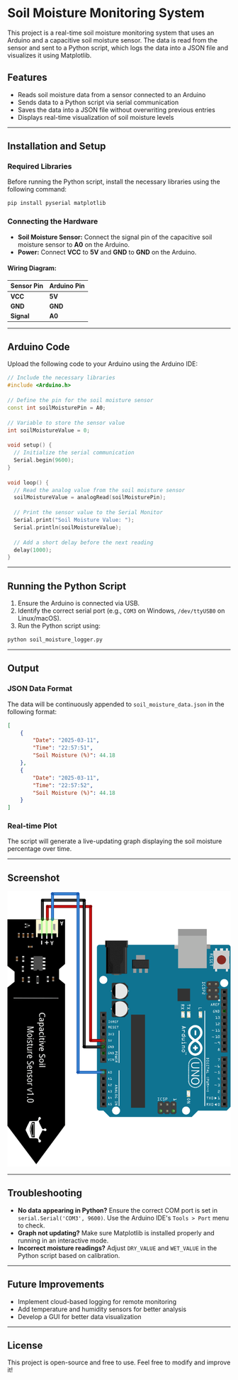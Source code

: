 # Soil Moisture Monitoring System

This project is a real-time soil moisture monitoring system that uses an Arduino and a capacitive soil moisture sensor. The data is read from the sensor and sent to a Python script, which logs the data into a JSON file and visualizes it using Matplotlib.

## Features
- Reads soil moisture data from a sensor connected to an Arduino
- Sends data to a Python script via serial communication
- Saves the data into a JSON file without overwriting previous entries
- Displays real-time visualization of soil moisture levels

---

## Installation and Setup

### Required Libraries
Before running the Python script, install the necessary libraries using the following command:

```sh
pip install pyserial matplotlib
```

### Connecting the Hardware
- **Soil Moisture Sensor:** Connect the signal pin of the capacitive soil moisture sensor to **A0** on the Arduino.
- **Power:** Connect **VCC** to **5V** and **GND** to **GND** on the Arduino.

#### Wiring Diagram:
| Sensor Pin  | Arduino Pin |
|------------|------------|
| **VCC**    | **5V**      |
| **GND**    | **GND**     |
| **Signal** | **A0**      |

---

## Arduino Code
Upload the following code to your Arduino using the Arduino IDE:

```cpp
// Include the necessary libraries
#include <Arduino.h>

// Define the pin for the soil moisture sensor
const int soilMoisturePin = A0;

// Variable to store the sensor value
int soilMoistureValue = 0;

void setup() {
  // Initialize the serial communication
  Serial.begin(9600);
}

void loop() {
  // Read the analog value from the soil moisture sensor
  soilMoistureValue = analogRead(soilMoisturePin);

  // Print the sensor value to the Serial Monitor
  Serial.print("Soil Moisture Value: ");
  Serial.println(soilMoistureValue);

  // Add a short delay before the next reading
  delay(1000);
}
```

---

## Running the Python Script
1. Ensure the Arduino is connected via USB.
2. Identify the correct serial port (e.g., `COM3` on Windows, `/dev/ttyUSB0` on Linux/macOS).
3. Run the Python script using:

```sh
python soil_moisture_logger.py
```

---

## Output
### JSON Data Format
The data will be continuously appended to `soil_moisture_data.json` in the following format:

```json
[
    {
        "Date": "2025-03-11",
        "Time": "22:57:51",
        "Soil Moisture (%)": 44.18
    },
    {
        "Date": "2025-03-11",
        "Time": "22:57:52",
        "Soil Moisture (%)": 44.18
    }
]
```

### Real-time Plot
The script will generate a live-updating graph displaying the soil moisture percentage over time.

---

## Screenshot
![Soil Moisture Sensor Setup](Screenshots/Interface-Capacitive-Soil-Moisture-Sensor-with-Arduino.jpg)

---

## Troubleshooting
- **No data appearing in Python?** Ensure the correct COM port is set in `serial.Serial('COM3', 9600)`. Use the Arduino IDE's `Tools > Port` menu to check.
- **Graph not updating?** Make sure Matplotlib is installed properly and running in an interactive mode.
- **Incorrect moisture readings?** Adjust `DRY_VALUE` and `WET_VALUE` in the Python script based on calibration.

---

## Future Improvements
- Implement cloud-based logging for remote monitoring
- Add temperature and humidity sensors for better analysis
- Develop a GUI for better data visualization

---

## License
This project is open-source and free to use. Feel free to modify and improve it!

